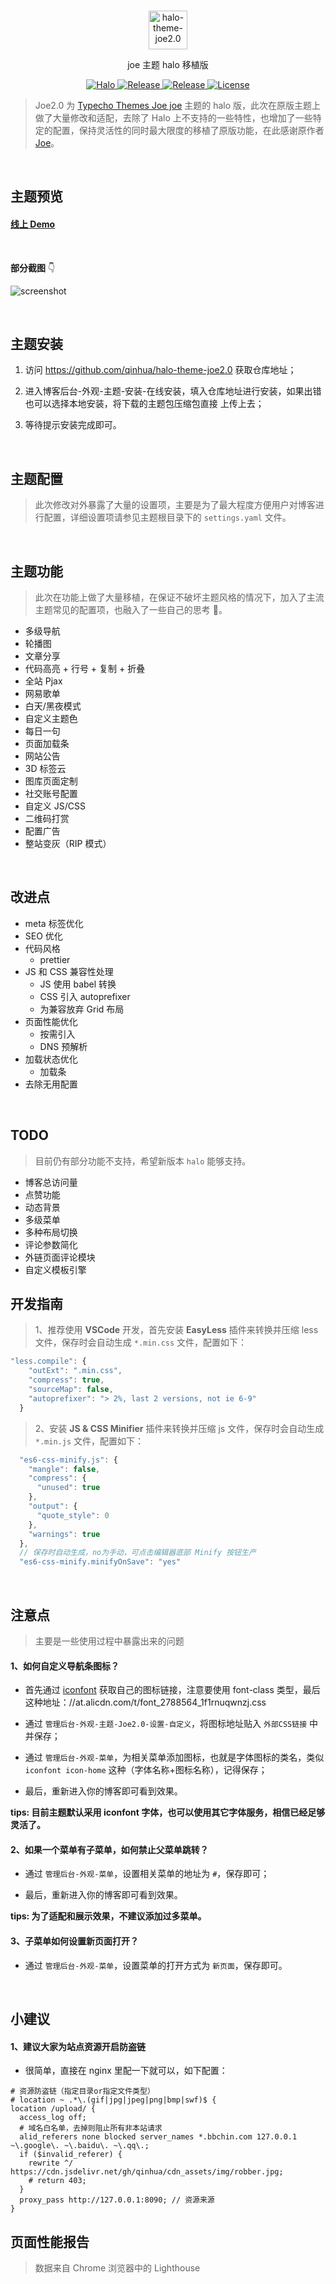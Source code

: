 <br>

<p align="center">
  <a class="logo" href="https://github.com/qinhua/halo-theme-joe2.0">
    <img src="./halo-theme-joe2.0.png" height="62" alt="halo-theme-joe2.0">
  </a>
</p>

<h1 align="center" style="display:none">halo-theme-joe2.0</h1>

<p align="center">joe 主题 halo 移植版</p>

<p align="center">
  <a href="https://halo.run" target="_blank">
    <img src="https://img.shields.io/badge/Halo-1.4.11-blue" alt="Halo"/>
  </a>
  <a href="https://github.com/qinhua/halo-theme-joe2.0" target="_blank">
    <img src="https://img.shields.io/badge/FreeMarker-2.3.1-yellow" alt="Release"/>
  </a>
  <a href="https://github.com/qinhua/halo-theme-joe2.0" target="_blank">
    <img src="https://img.shields.io/badge/Release-1.0.0-green" alt="Release"/>
  </a>
  <a href="https://halo.run" target="_blank">
    <img src="https://img.shields.io/badge/License-CC%20BY--NC--SA%204.0-green" alt="License"/>
  </a>
</p>

> Joe2.0 为 [Typecho Themes Joe joe](https://github.com/HaoOuBa/Joe) 主题的 halo 版，此次在原版主题上做了大量修改和适配，去除了 Halo 上不支持的一些特性，也增加了一些特定的配置，保持灵活性的同时最大限度的移植了原版功能，在此感谢原作者 [Joe](https://github.com/HaoOuBa)。

<br>

## 主题预览

#### [线上 Demo](https://bbchin.com)

<br>

**部分截图** 👇

![screenshot](./1285748698.png)

<br>

## 主题安装

1. 访问 https://github.com/qinhua/halo-theme-joe2.0 获取仓库地址；

2. 进入博客后台-外观-主题-安装-在线安装，填入仓库地址进行安装，如果出错也可以选择本地安装，将下载的主题包压缩包直接
   上传上去；

3. 等待提示安装完成即可。

<br>

## 主题配置

> 此次修改对外暴露了大量的设置项，主要是为了最大程度方便用户对博客进行配置，详细设置项请参见主题根目录下的 `settings.yaml` 文件。

<!-- ![screenshot](https://cdn.jsdelivr.net/gh/qinhua/halo-theme-joe2.0/image/config1.png) -->

<br>

## 主题功能

> 此次在功能上做了大量移植，在保证不破坏主题风格的情况下，加入了主流主题常见的配置项，也融入了一些自己的思考 🤔。

- 多级导航
- 轮播图
- 文章分享
- 代码高亮 + 行号 + 复制 + 折叠
- 全站 Pjax
- 网易歌单
- 白天/黑夜模式
- 自定义主题色
- 每日一句
- 页面加载条
- 网站公告
- 3D 标签云
- 图库页面定制
- 社交账号配置
- 自定义 JS/CSS
- 二维码打赏
- 配置广告
- 整站变灰（RIP 模式）

<br>

## 改进点

- meta 标签优化
- SEO 优化
- 代码风格
  - prettier
- JS 和 CSS 兼容性处理
  - JS 使用 babel 转换
  - CSS 引入 autoprefixer
  - 为兼容放弃 Grid 布局
- 页面性能优化
  - 按需引入
  - DNS 预解析
- 加载状态优化
  - 加载条
- 去除无用配置

<br>

## TODO

> 目前仍有部分功能不支持，希望新版本 `halo` 能够支持。

- 博客总访问量
- 点赞功能
- 动态背景
- 多级菜单
- 多种布局切换
- 评论参数简化
- 外链页面评论模块
- 自定义模板引擎

## 开发指南

> 1、推荐使用 **VSCode** 开发，首先安装 **EasyLess** 插件来转换并压缩 less 文件，保存时会自动生成 `*.min.css` 文件，配置如下：

```js
"less.compile": {
    "outExt": ".min.css",
    "compress": true,
    "sourceMap": false,
    "autoprefixer": "> 2%, last 2 versions, not ie 6-9"
  }
```

> 2、安装 **JS & CSS Minifier** 插件来转换并压缩 js 文件，保存时会自动生成 `*.min.js` 文件，配置如下：

```js
  "es6-css-minify.js": {
    "mangle": false,
    "compress": {
      "unused": true
    },
    "output": {
      "quote_style": 0
    },
    "warnings": true
  },
  // 保存时自动生成，no为手动，可点击编辑器底部 Minify 按钮生产
  "es6-css-minify.minifyOnSave": "yes"
```

<br>

## 注意点

> 主要是一些使用过程中暴露出来的问题

#### 1、如何自定义导航条图标？

- 首先通过 [iconfont](https://www.iconfont.cn/) 获取自己的图标链接，注意要使用 font-class 类型，最后这种地址：//at.alicdn.com/t/font_2788564_1f1rnuqwnzj.css

- 通过 `管理后台-外观-主题-Joe2.0-设置-自定义`，将图标地址贴入 `外部CSS链接` 中并保存；

- 通过 `管理后台-外观-菜单`，为相关菜单添加图标，也就是字体图标的类名，类似 `iconfont icon-home` 这种（字体名称+图标名称），记得保存；

- 最后，重新进入你的博客即可看到效果。

**tips: 目前主题默认采用 iconfont 字体，也可以使用其它字体服务，相信已经足够灵活了。**

#### 2、如果一个菜单有子菜单，如何禁止父菜单跳转？

- 通过 `管理后台-外观-菜单`，设置相关菜单的地址为 `#`，保存即可；

- 最后，重新进入你的博客即可看到效果。

**tips: 为了适配和展示效果，不建议添加过多菜单。**

#### 3、子菜单如何设置新页面打开？

- 通过 `管理后台-外观-菜单`，设置菜单的打开方式为 `新页面`，保存即可。

<br>

## 小建议

#### 1、建议大家为站点资源开启防盗链

- 很简单，直接在 nginx 里配一下就可以，如下配置：

```text
# 资源防盗链（指定目录or指定文件类型）
# location ~ .*\.(gif|jpg|jpeg|png|bmp|swf)$ {
location /upload/ {
  access_log off;
  # 域名白名单，去掉则阻止所有非本站请求
  alid_referers none blocked server_names *.bbchin.com 127.0.0.1 ~\.google\. ~\.baidu\. ~\.qq\.;
  if ($invalid_referer) {
    rewrite ^/ https://cdn.jsdelivr.net/gh/qinhua/cdn_assets/img/robber.jpg;
    # return 403;
  }
  proxy_pass http://127.0.0.1:8090; // 资源来源
}
```

## 页面性能报告

> 数据来自 Chrome 浏览器中的 Lighthouse
